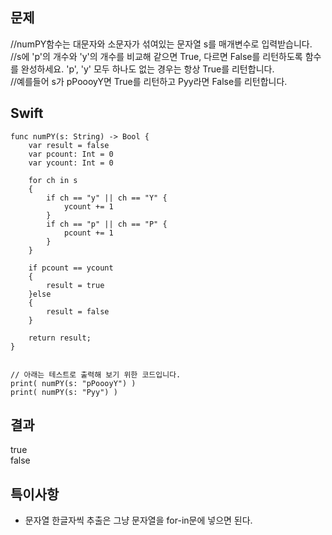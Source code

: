 ## 문제

//numPY함수는 대문자와 소문자가 섞여있는 문자열 s를 매개변수로 입력받습니다.   
//s에 'p'의 개수와 'y'의 개수를 비교해 같으면 True, 다르면 False를 리턴하도록 함수를 완성하세요. 'p', 'y' 모두 하나도 없는 경우는 항상 True를 리턴합니다.    
//예를들어 s가 pPoooyY면 True를 리턴하고 Pyy라면 False를 리턴합니다.

## Swift

```
func numPY(s: String) -> Bool {
    var result = false
    var pcount: Int = 0
    var ycount: Int = 0
    
    for ch in s
    {
        if ch == "y" || ch == "Y" {
            ycount += 1
        }
        if ch == "p" || ch == "P" {
            pcount += 1
        }
    }
    
    if pcount == ycount
    {
        result = true
    }else
    {
        result = false
    }
    
    return result;
}


// 아래는 테스트로 출력해 보기 위한 코드입니다.
print( numPY(s: "pPoooyY") )
print( numPY(s: "Pyy") )
```

## 결과
true<br>
false

## 특이사항
- 문자열 한글자씩 추출은 그냥 문자열을 for-in문에 넣으면 된다.
